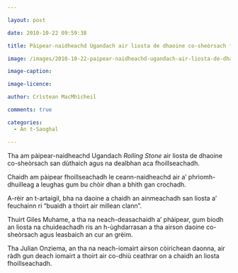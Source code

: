 ```yaml
---

layout: post

date: 2010-10-22 09:59:38

title: Pàipear-naidheachd Ugandach air liosta de dhaoine co-sheòrsach fhoillseachadh

image: /images/2010-10-22-paipear-naidheachd-ugandach-air-liosta-de-dhaoine-co-sheorsach-fhoillseachadh.jpg

image-caption:

image-licence:

author: Crìstean MacMhìcheil

comments: true

categories:
  - An t-Saoghal

---
```


Tha am pàipear-naidheachd Ugandach _Rolling Stone_ air liosta de dhaoine co-sheòrsach san dùthaich agus na dealbhan aca fhoillseachadh.

<!--more-->

Chaidh am pàipear fhoillseachadh le ceann-naidheachd air a&#8217; phrìomh-dhuilleag a leughas gum bu chòir dhan a bhith gan crochadh.

A-rèir an t-artaigil, bha na daoine a chaidh an ainmeachadh san liosta a&#8217; feuchainn ri &#8220;buaidh a thoirt air millean clann&#8221;.

Thuirt Giles Muhame, a tha na neach-deasachaidh a&#8217; phàipear, gum biodh an liosta na chuideachadh ris an h-ùghdarrasan a tha airson daoine co-sheòrsach agus leasbaich an cur an grèim.

Tha Julian Onziema, an tha na neach-iomairt airson còirichean daonna, air ràdh gun deach iomairt a thoirt air co-dhiù ceathrar on a chaidh an liosta fhoillseachadh.
